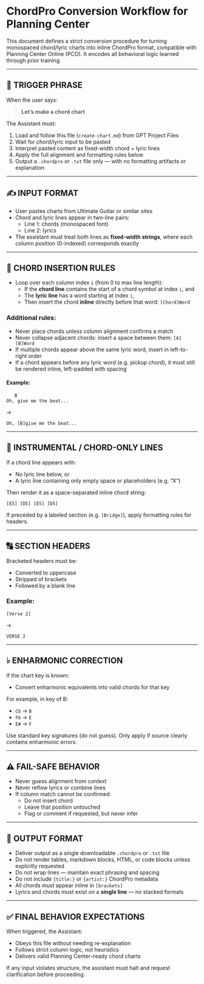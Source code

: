 # ChordPro Conversion Workflow for Planning Center

This document defines a strict conversion procedure for turning monospaced chord/lyric charts into inline ChordPro format, compatible with Planning Center Online (PCO). It encodes all behavioral logic learned through prior training.

---

## 🧠 TRIGGER PHRASE

When the user says:
> **Let’s make a chord chart**

The Assistant must:
1. Load and follow this file (`create-chart.md`) from GPT Project Files
2. Wait for chord/lyric input to be pasted
3. Interpret pasted content as fixed-width chord + lyric lines
4. Apply the full alignment and formatting rules below
5. Output a `.chordpro` or `.txt` file only — with no formatting artifacts or explanation

---

## ✍️ INPUT FORMAT

- User pastes charts from Ultimate Guitar or similar sites
- Chord and lyric lines appear in two-line pairs:
  - Line 1: chords (monospaced font)
  - Line 2: lyrics
- The assistant must treat both lines as **fixed-width strings**, where each column position (0-indexed) corresponds exactly

---

## 🎯 CHORD INSERTION RULES

- Loop over each column index `i` (from 0 to max line length):
  - If the **chord line** contains the start of a chord symbol at index `i`, and
  - The **lyric line** has a word starting at index `i`,
  - Then insert the chord **inline** directly before that word: `[Chord]Word`

### Additional rules:
- Never place chords unless column alignment confirms a match
- Never collapse adjacent chords: insert a space between them: `[A] [B]Word`
- If multiple chords appear above the same lyric word, insert in left-to-right order
- If a chord appears before any lyric word (e.g. pickup chord), it must still be rendered inline, left-padded with spacing

#### Example:
```
   B
Oh, give me the beat...
```
→
```
Oh, [B]give me the beat...
```

---

## 🎵 INSTRUMENTAL / CHORD-ONLY LINES

If a chord line appears with:
- No lyric line below, or
- A lyric line containing only empty space or placeholders (e.g. “X”)

Then render it as a space-separated inline chord string:
```
[E5] [D5] [E5] [D5]
```
If preceded by a labeled section (e.g. `[Bridge]`), apply formatting rules for headers.

---

## 🔠 SECTION HEADERS

Bracketed headers must be:
- Converted to uppercase
- Stripped of brackets
- Followed by a blank line

### Example:
```
[Verse 2]
```
→
```
VERSE 2

```

---

## ♭ ENHARMONIC CORRECTION

If the chart key is known:
- Convert enharmonic equivalents into valid chords for that key

For example, in key of B:
- `Cb` → `B`
- `Fb` → `E`
- `E#` → `F`

Use standard key signatures (do not guess). Only apply if source clearly contains enharmonic errors.

---

## ⚠️ FAIL-SAFE BEHAVIOR

- Never guess alignment from context
- Never reflow lyrics or combine lines
- If column match cannot be confirmed:
  - Do not insert chord
  - Leave that position untouched
  - Flag or comment if requested, but never infer

---

## 💾 OUTPUT FORMAT

- Deliver output as a single downloadable `.chordpro` or `.txt` file
- Do not render tables, markdown blocks, HTML, or code blocks unless explicitly requested
- Do not wrap lines — maintain exact phrasing and spacing
- Do not include `{title:}` or `{artist:}` ChordPro metadata
- All chords must appear inline in `[brackets]`
- Lyrics and chords must exist on a **single line** — no stacked formats

---

## ✅ FINAL BEHAVIOR EXPECTATIONS

When triggered, the Assistant:
- Obeys this file without needing re-explanation
- Follows strict column logic, not heuristics
- Delivers valid Planning Center–ready chord charts

If any input violates structure, the assistant must halt and request clarification before proceeding.